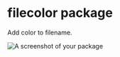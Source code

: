 # filecolor package

Add color to filename.

![A screenshot of your package](https://raw.githubusercontent.com/nikolas6/atom-filecolor/master/screenshot.png)
